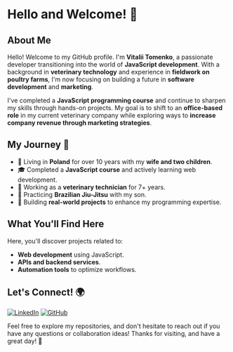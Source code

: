 # Hello and Welcome! 👋

## About Me
Hello! Welcome to my GitHub profile. I'm **Vitalii Tomenko**, a passionate developer transitioning into the world of **JavaScript development**. With a background in **veterinary technology** and experience in **fieldwork on poultry farms**, I'm now focusing on building a future in **software development** and **marketing**.

I've completed a **JavaScript programming course** and continue to sharpen my skills through hands-on projects. My goal is to shift to an **office-based role** in my current veterinary company while exploring ways to **increase company revenue through marketing strategies**.

## My Journey 🚀
- 🏡 Living in **Poland** for over 10 years with my **wife and two children**.
- 🎓 Completed a **JavaScript course** and actively learning web development.
- 💼 Working as a **veterinary technician** for 7+ years.
- 🥋 Practicing **Brazilian Jiu-Jitsu** with my son.
- 🎯 Building **real-world projects** to enhance my programming expertise.

## What You'll Find Here
Here, you'll discover projects related to:
- **Web development** using JavaScript.
- **APIs and backend services**.
- **Automation tools** to optimize workflows.

## Let's Connect! 🌍
[![LinkedIn](https://img.shields.io/badge/LinkedIn-Connect-blue?style=flat&logo=linkedin)](https://www.linkedin.com/in/vitalii-tomenko-779298302/) 
[![GitHub](https://img.shields.io/badge/GitHub-Follow-black?style=flat&logo=github)](https://github.com/VITALIKXXX)

Feel free to explore my repositories, and don't hesitate to reach out if you have any questions or collaboration ideas! Thanks for visiting, and have a great day! 🚀
